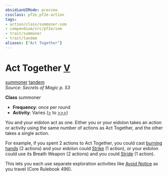 ```yaml
---
obsidianUIMode: preview
cssclass: pf2e,pf2e-action
tags:
- action/class/summoner-som
- compendium/src/pf2e/som
- trait/summoner
- trait/tandem
aliases: ["Act Together"]
---
```

# Act Together [V](../core-rulebook/chapter-9-playing-the-game.md#Actions "Varies")
[summoner](../traits/summoner-som.md)  [tandem](../traits/tandem-som.md)  
*Source: Secrets of Magic p. 53*  

**Class** summoner
- **Frequency**: once per round
- **Activity**: Varies ([>](../core-rulebook/chapter-9-playing-the-game.md#Actions "Single Action") to [>>>](../core-rulebook/chapter-9-playing-the-game.md#Actions "Three-Action"))

You and your eidolon act as one. Either you or your eidolon takes an action or activity using the same number of actions as Act Together, and the other takes a single action.

For example, if you spent 2 actions to Act Together, you could cast [burning hands](../../Compendium/spells/burning-hands.md) (2 actions) and your eidolon could [Strike](strike.md) (1 action), or your eidolon could use its Breath Weapon (2 actions) and you could [Stride](stride.md) (1 action).

This lets you each use separate exploration activities like [Avoid Notice](avoid-notice.md) as you travel (Core Rulebook 496).
